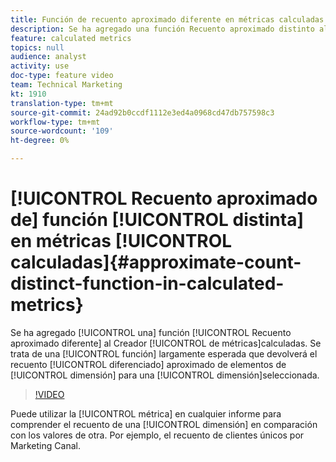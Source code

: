 ```yaml
---
title: Función de recuento aproximado diferente en métricas calculadas
description: Se ha agregado una función Recuento aproximado distinto al Creador de métricas calculadas. Se trata de una función largamente esperada que devolverá el recuento definido aproximado de elementos de dimensión para una dimensión seleccionada.
feature: calculated metrics
topics: null
audience: analyst
activity: use
doc-type: feature video
team: Technical Marketing
kt: 1910
translation-type: tm+mt
source-git-commit: 24ad92b0ccdf1112e3ed4a0968cd47db757598c3
workflow-type: tm+mt
source-wordcount: '109'
ht-degree: 0%

---
```



# [!UICONTROL Recuento aproximado de] función [!UICONTROL distinta] en métricas [!UICONTROL calculadas]{#approximate-count-distinct-function-in-calculated-metrics}

Se ha agregado [!UICONTROL una] función [!UICONTROL Recuento aproximado diferente] al Creador [!UICONTROL de métricas]calculadas. Se trata de una [!UICONTROL función] largamente esperada que devolverá el recuento [!UICONTROL diferenciado] aproximado de elementos de [!UICONTROL dimensión] para una [!UICONTROL dimensión]seleccionada.

>[!VIDEO](https://video.tv.adobe.com/v/23722/?quality=12)

Puede utilizar la [!UICONTROL métrica] en cualquier informe para comprender el recuento de una [!UICONTROL dimensión] en comparación con los valores de otra. Por ejemplo, el recuento de clientes únicos por Marketing Canal.
